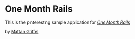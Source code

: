 # One Month Rails

This is the pinteresting sample application for
[*One Month Rails*](http://onemonthrails.com)

by [Mattan Griffel](http//mattangriffel.com)